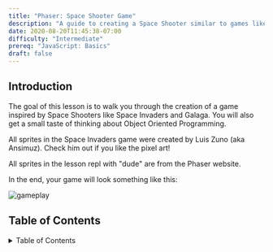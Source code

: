 ```yaml
---
title: "Phaser: Space Shooter Game"
description: "A guide to creating a Space Shooter similar to games like Space Invaders and Galaga"
date: 2020-08-20T11:45:38-07:00
difficulty: "Intermediate"
prereq: "JavaScript: Basics"
draft: false
---
```


## Introduction

The goal of this lesson is to walk you through the creation of a game inspired by Space Shooters like Space Invaders and Galaga. You will also get a small taste of thinking about Object Oriented Programming.

All sprites in the Space Invaders game were created by Luis Zuno (aka Ansimuz). Check him out if you like the pixel art!

All sprites in the lesson repl with "dude" are from the Phaser website.

In the end, your game will look something like this:

![gameplay](./media/game-demo.gif)

## Table of Contents

<details close>
<summary>Table of Contents</summary>
{{% children %}}
</details>